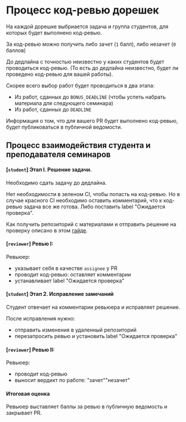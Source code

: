 # Процесс код-ревью дорешек

На каждой дорешке выбриается задача и группа студентов, для которых будет выполнено код-ревью.

За код-ревью можно получить либо зачет (`1` балл), либо незачет (`0` баллов)

До дедлайна с точностью неизвестно у каких студентов будет проводиться код-ревью. (То есть до дедлайна неизвестно, будет ли проведено код-ревью для вашей работы).

Скорее всего выбор работ будет проводиться в два этапа:
 - Из работ, сданных до `BONUS_DEADLINE` (чтобы успеть набрать материала для следующего семинара)
 - Из работ, сданных до `DEADLINE`

Информация о том, что для вашего PR будет выполнено код-ревью, будет публиковаться в публичной ведомости.

## Процесс взаимодействия студента и преподавателя семинаров

#### [`student`] Этап I. Решение задачи.

Необходимо сдать задачу до дедлайна. 

Нет необходимости в зеленом CI, чтобы попасть на код-ревью. Но в случае красного CI необходимо оставить комментарий, что к код-ревью задача все же готова. Либо поставить label "Ожидается проверка".

Как получить репозиторий с материалами и отправить решение на проверку описано в этом [гайде](https://gist.github.com/Sviftel/9cbd6cf6e2e3b4e898a11df742d274e7).

#### [`reviewer`] Ревью I:

Ревьюер:
 - указывает себя в качестве `assignee` у PR
 - проводит код-ревью: оставляет комментарии
 - устанавливает label "Ожидается проверка"

#### [`student`] Этап 2. Исправление замечаний

Студент отвечает на комментарии ревьюера и исправляет решение.

После исправления нужно:
 - отправить изменения в удаленный репозиторий
 - перезапросить ревью и установить label "Ожидается проверка"

#### [`reviewer`] Ревью II:

Ревьюер:
 - проводит код-ревью
 - выносит вердикт по работе: "зачет"\"незачет"

#### Итоговая оценка

Ревьюер выставляет баллы за ревью в публичную ведомость и закрывает PR.

